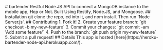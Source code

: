 <snippet>
  <content>
# bartender
Restful Node.JS API to connect a MongoDB instance to the mobile app, Hop or Not. Built Using Restify, Node.JS, and Mongoose. 
## Installation
git clone the repo, cd into it, and npm install. Then run 'Node Server.js'. 
## Contributing
1. Fork it!
2. Create your feature branch: `git checkout -b my-new-feature`
3. Commit your changes: `git commit -am 'Add some feature'`
4. Push to the branch: `git push origin my-new-feature`
5. Submit a pull request!
## Details
This app is hosted [here](https://heroku-bartender-node-api.herokuapp.com/).
</content>
</snippet>
